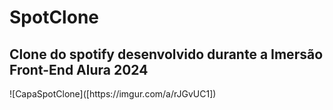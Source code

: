 <h1>SpotClone</h1>
<h2>Clone do spotify desenvolvido durante a Imersão Front-End Alura 2024</h2>
![CapaSpotClone]([https://imgur.com/a/rJGvUC1])
